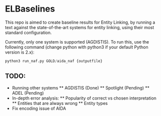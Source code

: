 # ELBaselines
This repo is aimed to create baseline results for Entity Linking, by running a text against the state-of-the-art systems for entity linking, using their most standard configuration.

Currently, only one system is supported (AGDISTIS). To run this, use the following command (change python with python3 if your default Python version is 2.x):
```python
python3 run_naf.py GOLD/aida_naf {outputfile}
```

## TODO:
* Running other systems
** AGDISTIS (Done)
** Spotlight (Pending)
** ADEL (Pending)
* In-depth error analysis:
** Popularity of correct vs chosen interpretation
** Entities that are always wrong
** Entity types
* Fix encoding issue of AIDA
